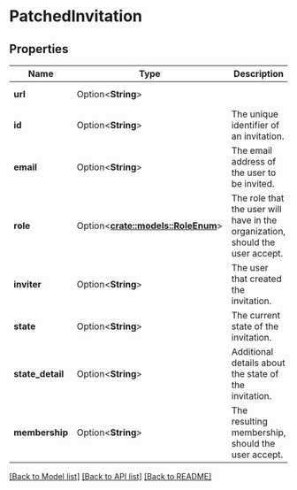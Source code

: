 # PatchedInvitation

## Properties

Name | Type | Description | Notes
------------ | ------------- | ------------- | -------------
**url** | Option<**String**> |  | [optional][readonly]
**id** | Option<**String**> | The unique identifier of an invitation. | [optional][readonly]
**email** | Option<**String**> | The email address of the user to be invited. | [optional]
**role** | Option<[**crate::models::RoleEnum**](RoleEnum.md)> | The role that the user will have in the organization, should the user accept. | [optional]
**inviter** | Option<**String**> | The user that created the invitation. | [optional][readonly]
**state** | Option<**String**> | The current state of the invitation. | [optional][readonly]
**state_detail** | Option<**String**> | Additional details about the state of the invitation. | [optional][readonly]
**membership** | Option<**String**> | The resulting membership, should the user accept. | [optional][readonly]

[[Back to Model list]](../README.md#documentation-for-models) [[Back to API list]](../README.md#documentation-for-api-endpoints) [[Back to README]](../README.md)


